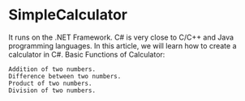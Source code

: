 # SimpleCalculator
It runs on the .NET Framework. C# is very close to C/C++ and Java programming languages. In this article, we will learn how to create a calculator in  C#. 
Basic Functions of Calculator:

    Addition of two numbers.
    Difference between two numbers.
    Product of two numbers.
    Division of two numbers.
